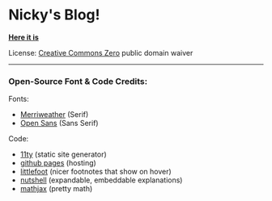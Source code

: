 # Nicky's Blog!

**[Here it is](https://blog.ncase.me/)**

License: [Creative Commons Zero](https://creativecommons.org/publicdomain/zero/1.0/) public domain waiver

---

### Open-Source Font & Code Credits:

Fonts:

* [Merriweather](https://fonts.google.com/specimen/Merriweather) (Serif)
* [Open Sans](https://fonts.google.com/specimen/Open+Sans) (Sans Serif)

Code:

* [11ty](https://www.11ty.dev/) (static site generator)
* [github pages](https://pages.github.com/) (hosting)
* [littlefoot](https://littlefoot.js.org/) (nicer footnotes that show on hover)
* [nutshell](https://ncase.me/nutshell/) (expandable, embeddable explanations)
* [mathjax](https://www.mathjax.org/) (pretty math)


<!--
Removed until their HTTPS is fixed
* [goatcounter](https://www.goatcounter.com/) (privacy-first, open-source, minimalist analytics)
-->
